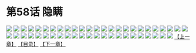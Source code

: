 # 第58话 隐瞒
![](https://s2.baozimh.com/scomic/sanyanxiaotianlu-samanhua/0/57-re4h/1.jpg)
![](https://s2.baozimh.com/scomic/sanyanxiaotianlu-samanhua/0/57-re4h/2.jpg)
![](https://s2.baozimh.com/scomic/sanyanxiaotianlu-samanhua/0/57-re4h/3.jpg)
![](https://s2.baozimh.com/scomic/sanyanxiaotianlu-samanhua/0/57-re4h/4.jpg)
![](https://s2.baozimh.com/scomic/sanyanxiaotianlu-samanhua/0/57-re4h/5.jpg)
![](https://s2.baozimh.com/scomic/sanyanxiaotianlu-samanhua/0/57-re4h/6.jpg)
![](https://s2.baozimh.com/scomic/sanyanxiaotianlu-samanhua/0/57-re4h/7.jpg)
![](https://s2.baozimh.com/scomic/sanyanxiaotianlu-samanhua/0/57-re4h/8.jpg)
![](https://s2.baozimh.com/scomic/sanyanxiaotianlu-samanhua/0/57-re4h/9.jpg)
![](https://s2.baozimh.com/scomic/sanyanxiaotianlu-samanhua/0/57-re4h/10.jpg)
![](https://s2.baozimh.com/scomic/sanyanxiaotianlu-samanhua/0/57-re4h/11.jpg)
![](https://s2.baozimh.com/scomic/sanyanxiaotianlu-samanhua/0/57-re4h/12.jpg)
![](https://s2.baozimh.com/scomic/sanyanxiaotianlu-samanhua/0/57-re4h/13.jpg)
![](https://s2.baozimh.com/scomic/sanyanxiaotianlu-samanhua/0/57-re4h/14.jpg)
![](https://s2.baozimh.com/scomic/sanyanxiaotianlu-samanhua/0/57-re4h/15.jpg)
![](https://s2.baozimh.com/scomic/sanyanxiaotianlu-samanhua/0/57-re4h/16.jpg)
![](https://s2.baozimh.com/scomic/sanyanxiaotianlu-samanhua/0/57-re4h/17.jpg)
![](https://s2.baozimh.com/scomic/sanyanxiaotianlu-samanhua/0/57-re4h/18.jpg)
![](https://s2.baozimh.com/scomic/sanyanxiaotianlu-samanhua/0/57-re4h/19.jpg)
![](https://s2.baozimh.com/scomic/sanyanxiaotianlu-samanhua/0/57-re4h/20.jpg)
![](https://s2.baozimh.com/scomic/sanyanxiaotianlu-samanhua/0/57-re4h/21.jpg)
![](https://s2.baozimh.com/scomic/sanyanxiaotianlu-samanhua/0/57-re4h/22.jpg)
![](https://s2.baozimh.com/scomic/sanyanxiaotianlu-samanhua/0/57-re4h/23.jpg)
![](https://s2.baozimh.com/scomic/sanyanxiaotianlu-samanhua/0/57-re4h/24.jpg)
![](https://s2.baozimh.com/scomic/sanyanxiaotianlu-samanhua/0/57-re4h/25.jpg)
![](https://s2.baozimh.com/scomic/sanyanxiaotianlu-samanhua/0/57-re4h/26.jpg)
![](https://s2.baozimh.com/scomic/sanyanxiaotianlu-samanhua/0/57-re4h/27.jpg)
![](https://s2.baozimh.com/scomic/sanyanxiaotianlu-samanhua/0/57-re4h/28.jpg)
![](https://s2.baozimh.com/scomic/sanyanxiaotianlu-samanhua/0/57-re4h/29.jpg)
![](https://s2.baozimh.com/scomic/sanyanxiaotianlu-samanhua/0/57-re4h/30.jpg)
![](https://s2.baozimh.com/scomic/sanyanxiaotianlu-samanhua/0/57-re4h/31.jpg)
![](https://s2.baozimh.com/scomic/sanyanxiaotianlu-samanhua/0/57-re4h/32.jpg)
![](https://s2.baozimh.com/scomic/sanyanxiaotianlu-samanhua/0/57-re4h/33.jpg)
![](https://s2.baozimh.com/scomic/sanyanxiaotianlu-samanhua/0/57-re4h/34.jpg)
![](https://s2.baozimh.com/scomic/sanyanxiaotianlu-samanhua/0/57-re4h/35.jpg)
![](https://s2.baozimh.com/scomic/sanyanxiaotianlu-samanhua/0/57-re4h/36.jpg)
![](https://s2.baozimh.com/scomic/sanyanxiaotianlu-samanhua/0/57-re4h/37.jpg)
![](https://s2.baozimh.com/scomic/sanyanxiaotianlu-samanhua/0/57-re4h/38.jpg)
![](https://s2.baozimh.com/scomic/sanyanxiaotianlu-samanhua/0/57-re4h/39.jpg)
![](https://s2.baozimh.com/scomic/sanyanxiaotianlu-samanhua/0/57-re4h/40.jpg)
![](https://s2.baozimh.com/scomic/sanyanxiaotianlu-samanhua/0/57-re4h/41.jpg)
![](https://s2.baozimh.com/scomic/sanyanxiaotianlu-samanhua/0/57-re4h/42.jpg)
![](https://s2.baozimh.com/scomic/sanyanxiaotianlu-samanhua/0/57-re4h/43.jpg)
![](https://s2.baozimh.com/scomic/sanyanxiaotianlu-samanhua/0/57-re4h/44.jpg)
![](https://s2.baozimh.com/scomic/sanyanxiaotianlu-samanhua/0/57-re4h/45.jpg)
![](https://s2.baozimh.com/scomic/sanyanxiaotianlu-samanhua/0/57-re4h/46.jpg)
![](https://s2.baozimh.com/scomic/sanyanxiaotianlu-samanhua/0/57-re4h/47.jpg)
![](https://s2.baozimh.com/scomic/sanyanxiaotianlu-samanhua/0/57-re4h/48.jpg)
[【上一章】](./57.md)
[【目录】](./README.md)
[【下一章】](./59.md)
